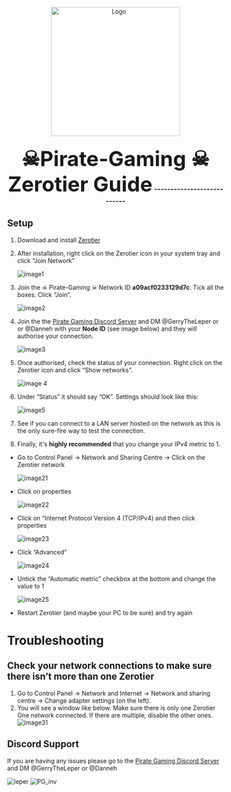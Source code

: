 

<p align="center">
  <a>
    <img src="https://i.imgur.com/YsZB8f8.png" alt="Logo" width=300 height=300>
  </a>

  
</p>

<h3 align="center"><font size="10">☠Pirate-Gaming ☠ Zerotier Guide</font>
---------------------------

 

## Setup

1.  Download and install [Zerotier](https://www.zerotier.com/download/)

2.  After installation, right click on the Zerotier icon in your system tray and click “Join Network”
    
  
    ![image1](https://i.imgur.com/YuDb6bk.png)


3. Join the ☠ Pirate-Gaming ☠ Network ID **a09acf0233129d7c**. Tick all the boxes. Click “Join”.

    <four spaces to keep numbering working>![image2](https://i.imgur.com/jZfvmIF.png)

4. Join the the [Pirate Gaming Discord Server](https://discord.gg/M3ttTTJ) and DM @GerryTheLeper or or @Danneh with your **Node ID** (see image below) and they will authorise your connection.

    ![image3](https://i.imgur.com/W8aY5OJ.png)

5.  Once authorised, check the status of your connection. Right click on the Zerotier icon and click “Show networks”.

    ![image 4](https://i.imgur.com/yrDjxy9.png)

6. Under “Status” it should say “OK”. Settings should look like this:

    ![image5](https://i.imgur.com/IXiz3Mb.png)

7. See if you can connect to a LAN server hosted on the network as this is the only sure-fire way to test the connection.
8. Finally, it's **highly recommended** that you change your IPv4 metric to 1. 
* Go to Control Panel → Network and Sharing Centre → Click on the Zerotier network

   ![image21](https://i.imgur.com/KFavq4z.png)
    
* Click on properties

    ![image22](https://i.imgur.com/5Pkx1ZA.png)

 * Click on “Internet Protocol Version 4 (TCP/IPv4) and then click properties

    ![image23](https://i.imgur.com/y9Jad41.png)

 * Click “Advanced”

    ![image24](https://i.imgur.com/JUDLDup.png)

 * Untick the “Automatic metric” checkbox at the bottom and change the value to 1

    ![image25](https://i.imgur.com/qBqMher.png)

 * Restart Zerotier (and maybe your PC to be sure) and try again




# Troubleshooting

## Check your network connections to make sure there isn’t more than one Zerotier



 1. Go to Control Panel -> Network and Internet -> Network and sharing centre -> Change adapter settings (on the left).
 2. You will see a window like below. Make sure there is only one Zerotier One network connected. If there are multiple, disable the other ones.
                 ![image31](https://i.imgur.com/amRQgjj.png)

## Discord Support

If you are having any issues please go to the [Pirate Gaming Discord Server](https://discord.gg/M3ttTTJ) and DM @GerryTheLeper or @Danneh

![leper](https://i.imgur.com/iGW03XF.png)
![PG_inv](https://i.imgur.com/KEmtvdO.jpg)
<!--stackedit_data:
eyJoaXN0b3J5IjpbMzgzOTkxMDc2XX0=
-->